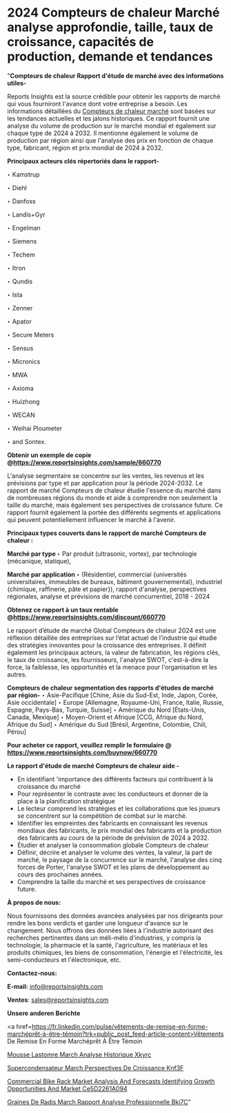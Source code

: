 # 2024 Compteurs de chaleur Marché analyse approfondie, taille, taux de croissance, capacités de production, demande et tendances

"<strong>Compteurs de chaleur Rapport d'étude de marché avec des informations utiles-</strong>

Reports Insights est la source crédible pour obtenir les rapports de marché qui vous fourniront l'avance dont votre entreprise a besoin. Les informations détaillées du <a href=https://www.reportsinsights.com/sample/660770>Compteurs de chaleur marché</a> sont basées sur les tendances actuelles et les jalons historiques. Ce rapport fournit une analyse du volume de production sur le marché mondial et également sur chaque type de 2024 à 2032. Il mentionne également le volume de production par région ainsi que l'analyse des prix en fonction de chaque type, fabricant, région et prix mondial de 2024 à 2032.

<b>Principaux acteurs clés répertoriés dans le rapport-</b>

‣ Kamstrup

‣ Diehl

‣ Danfoss

‣ Landis+Gyr

‣ Engelman

‣ Siemens

‣ Techem

‣ Itron

‣ Qundis

‣ Ista

‣ Zenner

‣ Apator

‣ Secure Meters

‣ Sensus

‣ Micronics

‣ MWA

‣ Axioma

‣ Huizhong

‣ WECAN

‣ Weihai Ploumeter

‣ and Sontex.

<strong><b>Obtenir un exemple de copie @</b></strong><a href=https://www.reportsinsights.com/sample/660770><strong><b>https://www.reportsinsights.com/sample/660770</b></strong></a>

L'analyse segmentaire se concentre sur les ventes, les revenus et les prévisions par type et par application pour la période 2024-2032. Le rapport de marché Compteurs de chaleur étudie l'essence du marché dans de nombreuses régions du monde et aide à comprendre non seulement la taille du marché, mais également ses perspectives de croissance future. Ce rapport fournit également la portée des différents segments et applications qui peuvent potentiellement influencer le marché à l'avenir.

<strong>Principaux types couverts dans le rapport de marché Compteurs de chaleur :</strong>

<strong>Marché par type </strong>
‣ Par produit (ultrasonic, vortex), par technologie (mécanique, statique),

<strong>Marché par application </strong>
‣ (Résidentiel, commercial {universités universitaires, immeubles de bureaux, bâtiment gouvernemental}, industriel {chimique, raffinerie, pâte et papier}), rapport d'analyse, perspectives régionales, analyse et prévisions de marché concurrentiel, 2018 - 2024

<strong><b>Obtenez ce rapport à un taux rentable @</b></strong><a href=https://www.reportsinsights.com/discount/660770><strong><b>https://www.reportsinsights.com/discount/660770</b></strong></a>

Le rapport d’étude de marché Global Compteurs de chaleur 2024 est une réflexion détaillée des entreprises sur l’état actuel de l’industrie qui étudie des stratégies innovantes pour la croissance des entreprises. Il définit également les principaux acteurs, la valeur de fabrication, les régions clés, le taux de croissance, les fournisseurs, l'analyse SWOT, c'est-à-dire la force, la faiblesse, les opportunités et la menace pour l'organisation et les autres.

<strong>Compteurs de chaleur segmentation des rapports d'études de marché par région-</strong>
‣ Asie-Pacifique [Chine, Asie du Sud-Est, Inde, Japon, Corée, Asie occidentale]
‣ Europe [Allemagne, Royaume-Uni, France, Italie, Russie, Espagne, Pays-Bas, Turquie, Suisse]
‣ Amérique du Nord [États-Unis, Canada, Mexique]
‣ Moyen-Orient et Afrique [CCG, Afrique du Nord, Afrique du Sud]
‣ Amérique du Sud [Brésil, Argentine, Colombie, Chili, Pérou]

<strong>Pour acheter ce rapport, veuillez remplir le formulaire @   <a href=https://www.reportsinsights.com/buynow/660770>https://www.reportsinsights.com/buynow/660770</a></strong>

<strong>Le rapport d'étude de marché Compteurs de chaleur aide -</strong>
<ul>
  <li>En identifiant 'importance des différents facteurs qui contribuent à la croissance du marché</li>
  <li>Pour représenter le contraste avec les conducteurs et donner de la place à la planification stratégique</li>
  <li>Le lecteur comprend les stratégies et les collaborations que les joueurs se concentrent sur la compétition de combat sur le marché.</li>
  <li>Identifier les empreintes des fabricants en connaissant les revenus mondiaux des fabricants, le prix mondial des fabricants et la production des fabricants au cours de la période de prévision de 2024 à 2032.</li>
  <li>Étudier et analyser la consommation globale Compteurs de chaleur</li>
  <li>Définir, décrire et analyser le volume des ventes, la valeur, la part de marché, le paysage de la concurrence sur le marché, l'analyse des cinq forces de Porter, l'analyse SWOT et les plans de développement au cours des prochaines années.</li>
  <li>Comprendre la taille du marché et ses perspectives de croissance future.</li>
</ul>
<strong>À propos de nous:</strong>

Nous fournissons des données avancées analysées par nos dirigeants pour rendre les bons verdicts et garder une longueur d'avance sur le changement. Nous offrons des données liées à l'industrie autorisant des recherches pertinentes dans un méli-mélo d'industries, y compris la technologie, la pharmacie et la santé, l'agriculture, les matériaux et les produits chimiques, les biens de consommation, l'énergie et l'électricité, les semi-conducteurs et l'électronique, etc.

<strong>Contactez-nous:</strong>

<strong>E-mail:</strong> <a href=mailto:info@reportsinsights.com>info@reportsinsights.com</a>

<strong>Ventes</strong>: <a href=mailto:sales@reportsinsights.com>sales@reportsinsights.com</a>

<strong>Unsere anderen Berichte</strong>

<a href=https://fr.linkedin.com/pulse/vêtements-de-remise-en-forme-marchéprêt-à-être-témoin?trk=public_post_feed-article-content>Vêtements De Remise En Forme Marchéprêt À Être Témoin</a>

<a href=https://www.linkedin.com/pulse/mousse-%C3%A9lastom%C3%A8re-march%C3%A9-analyse-historique-xkyrc/>Mousse Lastomre March Analyse Historique Xkyrc</a>

<a href=https://www.linkedin.com/pulse/supercondensateur-march%C3%A9-perspectives-de-croissance-knf3f/>Supercondensateur March Perspectives De Croissance Knf3F</a>

<a href=https://medium.com/@saliajay581/commercial-bike-rack-market-analysis-and-forecasts-identifying-growth-opportunities-and-market-ce5d2261a094>Commercial Bike Rack Market Analysis And Forecasts Identifying Growth Opportunities And Market Ce5D2261A094</a>

<a href=https://www.linkedin.com/pulse/graines-de-radis-march%C3%A9-rapport-analyse-professionnelle-bki7c/>Graines De Radis March Rapport Analyse Professionnelle Bki7C</a>"

